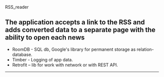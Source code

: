   RSS_reader

 The application accepts a link to the RSS and adds converted data
  to a separate page with the ability to open each news
 ---------------------------
 - RoomDB - SQL db, Google's library for permanent storage as relation-database.
 - Timber - Logging of app data.
 - Retrofit – lib for work with network or with REST API.
 ---------------------------
